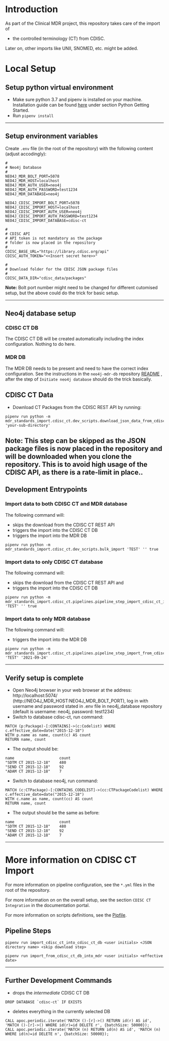 # Introduction 
As part of the Clinical MDR project, this repository takes care of the import of
* the controlled terminology (CT) from CDISC.

Later on, other imports like UNII, SNOMED, etc. might be added.

# Local Setup

## Setup python virtual environment

* Make sure python 3.7 and pipenv is installed on your machine. Installation guide can be found
 [here](https://dev.azure.com/novonordiskit/Clinical-MDR/_git/neo4j-mdr-db?path=/README.md&version=GBUpdate_README) under section Python Getting Started.
* Run `pipenv install`
---
## Setup environment variables

Create `.env` file (in the root of the repository) with the following content (adjust accodingly):

```
#
# Neo4j Database
#
NEO4J_MDR_BOLT_PORT=5078
NEO4J_MDR_HOST=localhost
NEO4J_MDR_AUTH_USER=neo4j
NEO4J_MDR_AUTH_PASSWORD=test1234
NEO4J_MDR_DATABASE=neo4j

NEO4J_CDISC_IMPORT_BOLT_PORT=5078
NEO4J_CDISC_IMPORT_HOST=localhost
NEO4J_CDISC_IMPORT_AUTH_USER=neo4j
NEO4J_CDISC_IMPORT_AUTH_PASSWORD=test1234
NEO4J_CDISC_IMPORT_DATABASE=cdisc-ct

#
# CDISC API
# API token is not mandatory as the package
# folder is now placed in the repository
#
CDISC_BASE_URL="https://library.cdisc.org/api"
CDISC_AUTH_TOKEN="<<Insert secret here>>"

#
# Download folder for the CDISC JSON package files
#
CDISC_DATA_DIR="cdisc_data/packages"
```

**Note:** Bolt port number might need to be changed for different cutomised setup, but the above could do the trick for basic setup. 

---

## Neo4j database setup

### CDISC CT DB

The CDISC CT DB will be created automatically including the index configuration. Nothing to do here.

### MDR DB

The MDR DB needs to be present and need to have the correct index configuration. See the instructions in the `neo4j-mdr-db` repository 
[README](https://dev.azure.com/novonordiskit/Clinical-MDR/_git/neo4j-mdr-db?path=/README.md&_a=preview) 
, after the step of `Initiate neo4j database` should do the trick basically.

## CDISC CT Data

* Download CT Packages from the CDISC REST API by running:
```shell
pipenv run python -m mdr_standards_import.cdisc_ct.dev_scripts.download_json_data_from_cdisc_api 'your-sub-directory'
```

**Note:** This step can be skipped as the JSON package files is now placed in the repository and will be downloaded when you clone the repository.
This is to avoid high usage of the CDISC API, as there is a rate-limit in place..
---

## Development Entrypoints

### Import data to both CDISC CT and MDR database
The following command will:
* skips the download from the CDISC CT REST API
* triggers the import into the CDISC CT DB
* triggers the import into the MDR DB

```shell
pipenv run python -m mdr_standards_import.cdisc_ct.dev_scripts.bulk_import 'TEST' '' true
```


### Import data to only CDISC CT database

The following command will:
* skips the download from the CDISC CT REST API and
* triggers the import into the CDISC CT DB

```shell
pipenv run python -m mdr_standards_import.cdisc_ct.pipelines.pipeline_step_import_cdisc_ct_into_cdisc_ct_db 'TEST' '' true
```

### Import data to only MDR database

The following command will:
* triggers the import into the MDR DB

```shell
pipenv run python -m mdr_standards_import.cdisc_ct.pipelines.pipeline_step_import_from_cdisc_ct_db_into_mdr 'TEST' '2021-09-24'
```

---

## Verify setup is complete
* Open Neo4j browser in your web browser at the address: http://localhost:5074/ (http://NEO4J_MDR_HOST:NEO4J_MDR_BOLT_PORT), log in with username and password stated in .env file in neo4j_database repository (default is username: neo4j, password: test1234)
* Switch to database cdisc-ct, run command:
```
MATCH (p:Package)-[:CONTAINS]->(c:Codelist) WHERE c.effective_date=date("2015-12-18")
WITH p.name as name, count(c) AS count
RETURN name, count
```
* The output should be:
```
name	                count
"SDTM CT 2015-12-18"	480
"SEND CT 2015-12-18"	92
"ADAM CT 2015-12-18"	7
```
* Switch to database neo4j, run command:
```
MATCH (c:CTPackage)-[:CONTAINS_CODELIST]->(cc:CTPackageCodelist) WHERE c.effective_date=date("2015-12-18")
WITH c.name as name, count(cc) AS count
RETURN name, count
```
* The output should be the same as before:
```
name	                count
"SDTM CT 2015-12-18"	480
"SEND CT 2015-12-18"	92
"ADAM CT 2015-12-18"	7
```

---

# More information on CDISC CT Import

For more information on pipeline configuration, see the `*.yml` files in the root of the repository.

For more information on on the overall setup, see the section `CDISC CT Integration` in the documentation portal.

For more information on scripts definitions, see the [Pipfile](./Pipfile).


## Pipeline Steps

```shell
pipenv run import_cdisc_ct_into_cdisc_ct_db <user initials> <JSON directory name> <skip download step>
```

```shell
pipenv run import_from_cdisc_ct_db_into_mdr <user initials> <effective date>
```
---

## Further Development Commands

- drops the *intermediate* CDISC CT DB
```cypher
DROP DATABASE `cdisc-ct` IF EXISTS
```

- deletes everything in the currently selected DB
```cypher
CALL apoc.periodic.iterate('MATCH ()-[r]->() RETURN id(r) AS id', 'MATCH ()-[r]->() WHERE id(r)=id DELETE r', {batchSize: 50000});
CALL apoc.periodic.iterate('MATCH (n) RETURN id(n) AS id', 'MATCH (n) WHERE id(n)=id DELETE n', {batchSize: 50000});
```